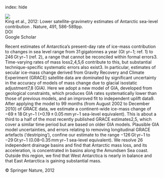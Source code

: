 index: hide

<div class="Citation">
    <div class="Citation-thumb CitationThumb-linked"  data-href="https://doi.org/10.1038/nature11621">
      <img src="https://static.claimspace.cloud/climate-study-static/refs/thumbs/4/King_et_al_2012-thumb.png" />
    </div>

  <div class="Citation-body">
    <div class="Citation-text">King et al., 2012: Lower satellite-gravimetry estimates of Antarctic sea-level contribution . <span class="Article-journal">Nature, </span><span class="Article-volume">491, </span>586-589pp.</div>
    <div class="Citation-links">
      <div class="CitationLink" data-href="https://doi.org/10.1038/nature11621">
        <div class="CitationLink-icon CitationLink-Doi"></div>
        <div class="CitationLink-text">DOI</div>
      </div>
      <div class="CitationLink" data-href="https://scholar.google.com/scholar?q=10.1038/nature11621">
        <div class="CitationLink-icon CitationLink-Scholar"></div>
        <div class="CitationLink-text">Google Scholar</div>
      </div>
    </div>
  </div>
</div>

Recent estimates of Antarctica’s present-day rate of ice-mass contribution to changes in sea level range from 31 gigatonnes a year (Gt yr−1; ref. 1) to 246 Gt yr−1 (ref. 2), a range that cannot be reconciled within formal errors3. Time-varying rates of mass loss2,4,5,6 contribute to this, but substantial technique-specific systematic errors also exist3. In particular, estimates of secular ice-mass change derived from Gravity Recovery and Climate Experiment (GRACE) satellite data are dominated by significant uncertainty in the accuracy of models of mass change due to glacial isostatic adjustment7,8 (GIA). Here we adopt a new model of GIA, developed from geological constraints, which produces GIA rates systematically lower than those of previous models, and an improved fit to independent uplift data9. After applying the model to 99 months (from August 2002 to December 2010) of GRACE data, we estimate a continent-wide ice-mass change of −69 ± 18 Gt yr−1 (+0.19 ± 0.05 mm yr−1 sea-level equivalent). This is about a third to a half of the most recently published GRACE estimates2,5, which cover a similar time period but are based on older GIA models. Plausible GIA model uncertainties, and errors relating to removing longitudinal GRACE artefacts (‘destriping’), confine our estimate to the range −126 Gt yr−1 to −29 Gt yr−1 (0.08–0.35 mm yr−1 sea-level equivalent). We resolve 26 independent drainage basins and find that Antarctic mass loss, and its acceleration, is concentrated in basins along the Amundsen Sea coast. Outside this region, we find that West Antarctica is nearly in balance and that East Antarctica is gaining substantial mass.

<div class="Citation-copy">
&copy; Springer Nature, 2012
</div>